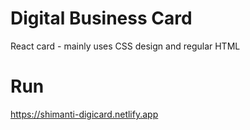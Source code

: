 # Digital Business Card
React card - mainly uses CSS design and regular HTML

# Run
https://shimanti-digicard.netlify.app

